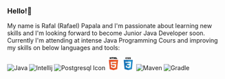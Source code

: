 ### Hello!👋

My name is Rafal (Rafael) Papala and I'm passionate about learning new skills and I'm looking forward to become Junior Java Developer soon.
Currently I'm attending at intense Java Programming Cours and improving my skills on below languages and tools:

<p>
  <img src="https://cdn.iconscout.com/icon/free/png-256/java-43-569305.png"
       srcset="https://cdn.iconscout.com/icon/free/png-512/java-43-569305.png 2x" 
       alt="Java" 
       width="30"/>
  <img src="https://icons.iconarchive.com/icons/alecive/flatwoken/96/Apps-Intellij-icon.png"
       srcset="https://icons.iconarchive.com/icons/alecive/flatwoken/96/Apps-Intellij-icon.png 2x"
       alt="Intellij"
       width="30"/>
  <img src="https://cdn.iconscout.com/icon/free/png-256/postgresql-5-569524.png" 
       srcset="https://cdn.iconscout.com/icon/free/png-512/postgresql-5-569524.png 2x" 
       alt="Postgresql Icon" 
       width="30" />
  <img src="https://raw.githubusercontent.com/github/explore/80688e429a7d4ef2fca1e82350fe8e3517d3494d/topics/html/html.png"
       srcset="https://raw.githubusercontent.com/github/explore/80688e429a7d4ef2fca1e82350fe8e3517d3494d/topics/html/html.png x2" 
       alt="HTML5" 
       width="30px"/>
  <img src="https://raw.githubusercontent.com/github/explore/80688e429a7d4ef2fca1e82350fe8e3517d3494d/topics/css/css.png"
       srcset="https://raw.githubusercontent.com/github/explore/80688e429a7d4ef2fca1e82350fe8e3517d3494d/topics/css/css.png x2" 
       alt="CSS3" 
       width="30px"/>
  <img src="https://maven.apache.org/images/maven-logo-black-on-white.png"
       srcset="https://maven.apache.org/images/maven-logo-black-on-white.png x2"
       alt="Maven"
       width="100px"/>
  <img src="https://creazilla-store.fra1.digitaloceanspaces.com/icons/3256725/file-type-light-gradle-icon-sm.png"
       srcset="https://creazilla-store.fra1.digitaloceanspaces.com/icons/3256725/file-type-light-gradle-icon-sm.png x2"
       alt="Gradle"
       width="30"/>
</p>

<!--
**PapaZouk/PapaZouk** is a ✨ _special_ ✨ repository because its `README.md` (this file) appears on your GitHub profile.

Here are some ideas to get you started:

- 🔭 I’m currently working on ...
- 🌱 I’m currently learning ...
- 👯 I’m looking to collaborate on ...
- 🤔 I’m looking for help with ...
- 💬 Ask me about ...
- 📫 How to reach me: ...
- 😄 Pronouns: ...
- ⚡ Fun fact: ...
-->
